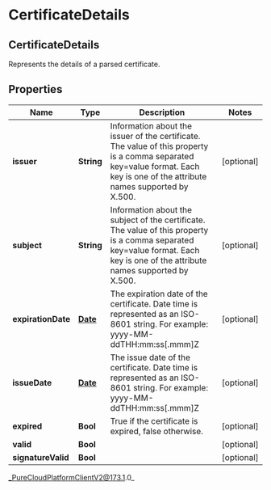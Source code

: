 # CertificateDetails

## CertificateDetails
Represents the details of a parsed certificate.

## Properties

|Name | Type | Description | Notes|
|------------ | ------------- | ------------- | -------------|
| **issuer** | **String** | Information about the issuer of the certificate.  The value of this property is a comma separated key&#x3D;value format.  Each key is one of the attribute names supported by X.500. | [optional] |
| **subject** | **String** | Information about the subject of the certificate.  The value of this property is a comma separated key&#x3D;value format.  Each key is one of the attribute names supported by X.500. | [optional] |
| **expirationDate** | [**Date**](Date) | The expiration date of the certificate. Date time is represented as an ISO-8601 string. For example: yyyy-MM-ddTHH:mm:ss[.mmm]Z | [optional] |
| **issueDate** | [**Date**](Date) | The issue date of the certificate. Date time is represented as an ISO-8601 string. For example: yyyy-MM-ddTHH:mm:ss[.mmm]Z | [optional] |
| **expired** | **Bool** | True if the certificate is expired, false otherwise. | [optional] |
| **valid** | **Bool** |  | [optional] |
| **signatureValid** | **Bool** |  | [optional] |



_PureCloudPlatformClientV2@173.1.0_
